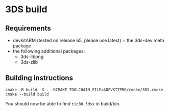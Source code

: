 # 3DS build

## Requirements

* devkitARM (tested on release 65, please use latest) + the 3ds-dev meta package
* the following additional packages:
    * 3ds-libpng
    * 3ds-zlib

## Building instructions

```
cmake -B build -S . -DCMAKE_TOOLCHAIN_FILE=$DEVKITPRO/cmake/3DS.cmake
cmake --build build
```

You should now be able to find `tic80.3dsx` in build/bin.
